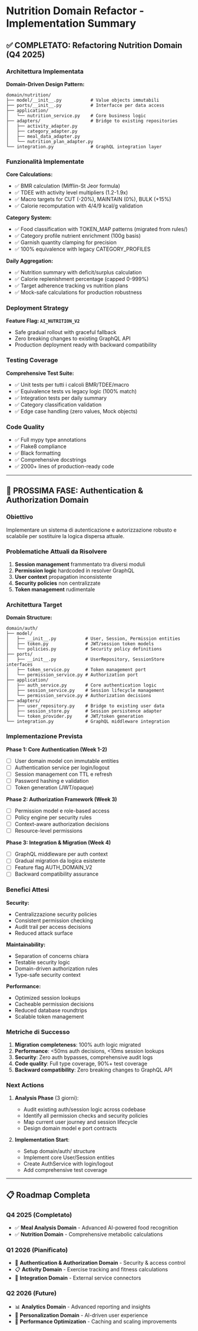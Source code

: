 # Nutrition Domain Refactor - Implementation Summary

## ✅ COMPLETATO: Refactoring Nutrition Domain (Q4 2025)

### Architettura Implementata

**Domain-Driven Design Pattern:**
```
domain/nutrition/
├── model/__init__.py           # Value objects immutabili
├── ports/__init__.py           # Interfacce per data access  
├── application/
│   └── nutrition_service.py    # Core business logic
├── adapters/                   # Bridge to existing repositories
│   ├── activity_adapter.py
│   ├── category_adapter.py
│   ├── meal_data_adapter.py
│   └── nutrition_plan_adapter.py
└── integration.py              # GraphQL integration layer
```

### Funzionalità Implementate

**Core Calculations:**
- ✅ BMR calculation (Mifflin-St Jeor formula)
- ✅ TDEE with activity level multipliers (1.2-1.9x)
- ✅ Macro targets for CUT (-20%), MAINTAIN (0%), BULK (+15%)
- ✅ Calorie recomputation with 4/4/9 kcal/g validation

**Category System:**
- ✅ Food classification with TOKEN_MAP patterns (migrated from rules/)
- ✅ Category profile nutrient enrichment (100g basis)
- ✅ Garnish quantity clamping for precision
- ✅ 100% equivalence with legacy CATEGORY_PROFILES

**Daily Aggregation:**
- ✅ Nutrition summary with deficit/surplus calculation
- ✅ Calorie replenishment percentage (capped 0-999%)
- ✅ Target adherence tracking vs nutrition plans
- ✅ Mock-safe calculations for production robustness

### Deployment Strategy

**Feature Flag: `AI_NUTRITION_V2`**
- Safe gradual rollout with graceful fallback
- Zero breaking changes to existing GraphQL API
- Production deployment ready with backward compatibility

### Testing Coverage

**Comprehensive Test Suite:**
- ✅ Unit tests per tutti i calcoli BMR/TDEE/macro
- ✅ Equivalence tests vs legacy logic (100% match)
- ✅ Integration tests per daily summary
- ✅ Category classification validation
- ✅ Edge case handling (zero values, Mock objects)

### Code Quality

- ✅ Full mypy type annotations
- ✅ Flake8 compliance 
- ✅ Black formatting
- ✅ Comprehensive docstrings
- ✅ 2000+ lines of production-ready code

---

## 🚀 PROSSIMA FASE: Authentication & Authorization Domain

### Obiettivo
Implementare un sistema di autenticazione e autorizzazione robusto e scalabile per sostituire la logica dispersa attuale.

### Problematiche Attuali da Risolvere
1. **Session management** frammentato tra diversi moduli
2. **Permission logic** hardcoded in resolver GraphQL
3. **User context** propagation inconsistente
4. **Security policies** non centralizzate
5. **Token management** rudimentale

### Architettura Target

**Domain Structure:**
```
domain/auth/
├── model/
│   ├── __init__.py           # User, Session, Permission entities
│   ├── token.py              # JWT/session token models
│   └── policies.py           # Security policy definitions
├── ports/
│   ├── __init__.py           # UserRepository, SessionStore interfaces
│   ├── token_service.py      # Token management port
│   └── permission_service.py # Authorization port
├── application/
│   ├── auth_service.py       # Core authentication logic
│   ├── session_service.py    # Session lifecycle management
│   └── permission_service.py # Authorization decisions
├── adapters/
│   ├── user_repository.py    # Bridge to existing user data
│   ├── session_store.py      # Session persistence adapter
│   └── token_provider.py     # JWT/token generation
└── integration.py            # GraphQL middleware integration
```

### Implementazione Prevista

**Phase 1: Core Authentication (Week 1-2)**
- [ ] User domain model con immutable entities
- [ ] Authentication service per login/logout
- [ ] Session management con TTL e refresh
- [ ] Password hashing e validation
- [ ] Token generation (JWT/opaque)

**Phase 2: Authorization Framework (Week 3)**
- [ ] Permission model e role-based access
- [ ] Policy engine per security rules
- [ ] Context-aware authorization decisions
- [ ] Resource-level permissions

**Phase 3: Integration & Migration (Week 4)**
- [ ] GraphQL middleware per auth context
- [ ] Gradual migration da logica esistente
- [ ] Feature flag AUTH_DOMAIN_V2
- [ ] Backward compatibility assurance

### Benefici Attesi

**Security:**
- Centralizzazione security policies
- Consistent permission checking
- Audit trail per access decisions
- Reduced attack surface

**Maintainability:**
- Separation of concerns chiara
- Testable security logic
- Domain-driven authorization rules
- Type-safe security context

**Performance:**
- Optimized session lookups
- Cacheable permission decisions
- Reduced database roundtrips
- Scalable token management

### Metriche di Successo

1. **Migration completeness**: 100% auth logic migrated
2. **Performance**: <50ms auth decisions, <10ms session lookups
3. **Security**: Zero auth bypasses, comprehensive audit logs
4. **Code quality**: Full type coverage, 90%+ test coverage
5. **Backward compatibility**: Zero breaking changes to GraphQL API

### Next Actions

1. **Analysis Phase** (3 giorni):
   - Audit existing auth/session logic across codebase
   - Identify all permission checks and security policies
   - Map current user journey and session lifecycle
   - Design domain model e port contracts

2. **Implementation Start**:
   - Setup domain/auth/ structure  
   - Implement core User/Session entities
   - Create AuthService with login/logout
   - Add comprehensive test coverage

---

## 📋 Roadmap Completa

### Q4 2025 (Completato)
- ✅ **Meal Analysis Domain** - Advanced AI-powered food recognition
- ✅ **Nutrition Domain** - Comprehensive metabolic calculations

### Q1 2026 (Pianificato)  
- 🎯 **Authentication & Authorization Domain** - Security & access control
- 📋 **Activity Domain** - Exercise tracking and fitness calculations
- 🔄 **Integration Domain** - External service connectors

### Q2 2026 (Future)
- 📊 **Analytics Domain** - Advanced reporting and insights  
- 🎨 **Personalization Domain** - AI-driven user experience
- 🚀 **Performance Optimization** - Caching and scaling improvements
